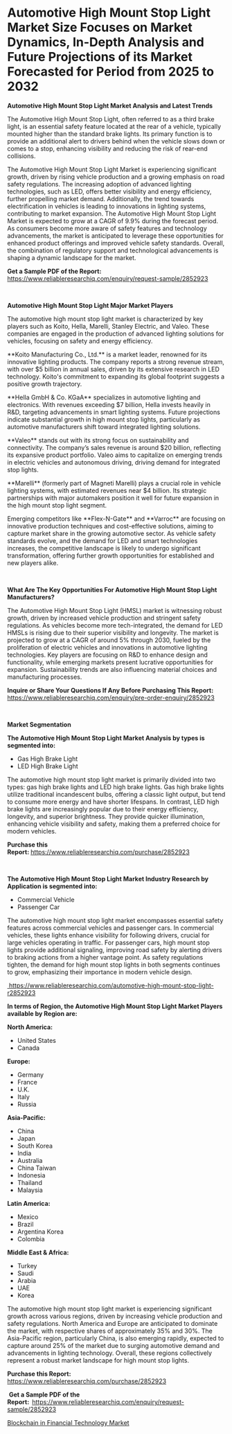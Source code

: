 <p><h1>Automotive High Mount Stop Light Market Size Focuses on Market Dynamics, In-Depth Analysis and Future Projections of its Market Forecasted for Period from 2025 to 2032</h1></p><p><strong>Automotive High Mount Stop Light Market Analysis and Latest Trends</strong></p>
<p><p>The Automotive High Mount Stop Light, often referred to as a third brake light, is an essential safety feature located at the rear of a vehicle, typically mounted higher than the standard brake lights. Its primary function is to provide an additional alert to drivers behind when the vehicle slows down or comes to a stop, enhancing visibility and reducing the risk of rear-end collisions.</p><p>The Automotive High Mount Stop Light Market is experiencing significant growth, driven by rising vehicle production and a growing emphasis on road safety regulations. The increasing adoption of advanced lighting technologies, such as LED, offers better visibility and energy efficiency, further propelling market demand. Additionally, the trend towards electrification in vehicles is leading to innovations in lighting systems, contributing to market expansion. The Automotive High Mount Stop Light Market is expected to grow at a CAGR of 9.9% during the forecast period. As consumers become more aware of safety features and technology advancements, the market is anticipated to leverage these opportunities for enhanced product offerings and improved vehicle safety standards. Overall, the combination of regulatory support and technological advancements is shaping a dynamic landscape for the market.</p></p>
<p><strong>Get a Sample PDF of the Report:&nbsp;</strong> <a href="https://www.reliableresearchiq.com/enquiry/request-sample/2852923?utm_campaign=2042&utm_medium=2&utm_source=Github&utm_content=ia&utm_term=11032025&utm_id=automotive-high-mount-stop-light">https://www.reliableresearchiq.com/enquiry/request-sample/2852923</a></p>
<p>&nbsp;</p>
<p><strong>Automotive High Mount Stop Light Major Market Players</strong></p>
<p><p>The automotive high mount stop light market is characterized by key players such as Koito, Hella, Marelli, Stanley Electric, and Valeo. These companies are engaged in the production of advanced lighting solutions for vehicles, focusing on safety and energy efficiency.</p><p>**Koito Manufacturing Co., Ltd.** is a market leader, renowned for its innovative lighting products. The company reports a strong revenue stream, with over $5 billion in annual sales, driven by its extensive research in LED technology. Koito's commitment to expanding its global footprint suggests a positive growth trajectory.</p><p>**Hella GmbH & Co. KGaA** specializes in automotive lighting and electronics. With revenues exceeding $7 billion, Hella invests heavily in R&D, targeting advancements in smart lighting systems. Future projections indicate substantial growth in high mount stop lights, particularly as automotive manufacturers shift toward integrated lighting solutions.</p><p>**Valeo** stands out with its strong focus on sustainability and connectivity. The company’s sales revenue is around $20 billion, reflecting its expansive product portfolio. Valeo aims to capitalize on emerging trends in electric vehicles and autonomous driving, driving demand for integrated stop lights.</p><p>**Marelli** (formerly part of Magneti Marelli) plays a crucial role in vehicle lighting systems, with estimated revenues near $4 billion. Its strategic partnerships with major automakers position it well for future expansion in the high mount stop light segment.</p><p>Emerging competitors like **Flex-N-Gate** and **Varroc** are focusing on innovative production techniques and cost-effective solutions, aiming to capture market share in the growing automotive sector. As vehicle safety standards evolve, and the demand for LED and smart technologies increases, the competitive landscape is likely to undergo significant transformation, offering further growth opportunities for established and new players alike.</p></p>
<p>&nbsp;</p>
<p><strong>What Are The Key Opportunities For Automotive High Mount Stop Light Manufacturers?</strong></p>
<p><p>The Automotive High Mount Stop Light (HMSL) market is witnessing robust growth, driven by increased vehicle production and stringent safety regulations. As vehicles become more tech-integrated, the demand for LED HMSLs is rising due to their superior visibility and longevity. The market is projected to grow at a CAGR of around 5% through 2030, fueled by the proliferation of electric vehicles and innovations in automotive lighting technologies. Key players are focusing on R&D to enhance design and functionality, while emerging markets present lucrative opportunities for expansion. Sustainability trends are also influencing material choices and manufacturing processes.</p></p>
<p><strong>Inquire or Share Your Questions If Any Before Purchasing This Report:</strong> <a href="https://www.reliableresearchiq.com/enquiry/pre-order-enquiry/2852923?utm_campaign=2042&utm_medium=2&utm_source=Github&utm_content=ia&utm_term=11032025&utm_id=automotive-high-mount-stop-light">https://www.reliableresearchiq.com/enquiry/pre-order-enquiry/2852923</a></p>
<p>&nbsp;</p>
<p><strong>Market Segmentation</strong></p>
<p><strong>The Automotive High Mount Stop Light Market Analysis by types is segmented into:</strong></p>
<p><ul><li>Gas High Brake Light</li><li>LED High Brake Light</li></ul></p>
<p><p>The automotive high mount stop light market is primarily divided into two types: gas high brake lights and LED high brake lights. Gas high brake lights utilize traditional incandescent bulbs, offering a classic light output, but tend to consume more energy and have shorter lifespans. In contrast, LED high brake lights are increasingly popular due to their energy efficiency, longevity, and superior brightness. They provide quicker illumination, enhancing vehicle visibility and safety, making them a preferred choice for modern vehicles.</p></p>
<p><strong>Purchase this Report:&nbsp;</strong><a href="https://www.reliableresearchiq.com/purchase/2852923?utm_campaign=2042&utm_medium=2&utm_source=Github&utm_content=ia&utm_term=11032025&utm_id=automotive-high-mount-stop-light">https://www.reliableresearchiq.com/purchase/2852923</a></p>
<p>&nbsp;</p>
<p><strong>The Automotive High Mount Stop Light Market Industry Research by Application is segmented into:</strong></p>
<p><ul><li>Commercial Vehicle</li><li>Passenger Car</li></ul></p>
<p><p>The automotive high mount stop light market encompasses essential safety features across commercial vehicles and passenger cars. In commercial vehicles, these lights enhance visibility for following drivers, crucial for large vehicles operating in traffic. For passenger cars, high mount stop lights provide additional signaling, improving road safety by alerting drivers to braking actions from a higher vantage point. As safety regulations tighten, the demand for high mount stop lights in both segments continues to grow, emphasizing their importance in modern vehicle design.</p></p>
<p><a href="https://www.reliableresearchiq.com/automotive-high-mount-stop-light-r2852923?utm_campaign=2042&utm_medium=2&utm_source=Github&utm_content=ia&utm_term=11032025&utm_id=automotive-high-mount-stop-light">&nbsp;https://www.reliableresearchiq.com/automotive-high-mount-stop-light-r2852923</a></p>
<p><strong>In terms of Region, the Automotive High Mount Stop Light Market Players available by Region are:</strong></p>
<p>
    <p> <strong> North America: </strong>
        <ul>
            <li>United States</li>
            <li>Canada</li>
        </ul>
        </p> 
    <p> <strong> Europe: </strong>
        <ul>
            <li>Germany</li>
            <li>France</li>
            <li>U.K.</li>
            <li>Italy</li>
            <li>Russia</li>
        </ul>
        </p> 
    <p> <strong> Asia-Pacific: </strong>
        <ul>
            <li>China</li>
            <li>Japan</li>
            <li>South Korea</li>
            <li>India</li>
            <li>Australia</li>
            <li>China Taiwan</li>
            <li>Indonesia</li>
            <li>Thailand</li>
            <li>Malaysia</li>
        </ul>
        </p> 
    <p> <strong> Latin America: </strong>
        <ul>
            <li>Mexico</li>
            <li>Brazil</li>
            <li>Argentina Korea</li>
            <li>Colombia</li>
        </ul>
        </p> 
    <p> <strong> Middle East & Africa: </strong>
        <ul>
            <li>Turkey</li>
            <li>Saudi</li>
            <li>Arabia</li>
            <li>UAE</li>
            <li>Korea</li>
        </ul>
    </p>
    </p>
<p><p>The automotive high mount stop light market is experiencing significant growth across various regions, driven by increasing vehicle production and safety regulations. North America and Europe are anticipated to dominate the market, with respective shares of approximately 35% and 30%. The Asia-Pacific region, particularly China, is also emerging rapidly, expected to capture around 25% of the market due to surging automotive demand and advancements in lighting technology. Overall, these regions collectively represent a robust market landscape for high mount stop lights.</p></p>
<p><strong>Purchase this Report: </strong><a href="https://www.reliableresearchiq.com/purchase/2852923?utm_campaign=2042&utm_medium=2&utm_source=Github&utm_content=ia&utm_term=11032025&utm_id=automotive-high-mount-stop-light">https://www.reliableresearchiq.com/purchase/2852923</a></p>
<p>&nbsp;<strong>Get a Sample PDF of the Report:&nbsp;&nbsp;</strong><a href="https://www.reliableresearchiq.com/enquiry/request-sample/2852923?utm_campaign=2042&utm_medium=2&utm_source=Github&utm_content=ia&utm_term=11032025&utm_id=automotive-high-mount-stop-light">https://www.reliableresearchiq.com/enquiry/request-sample/2852923</a></p>
<p><strong></strong></p>
<p><p><a href="https://github.com/stuwinawisa/Market-Research-Report-List-1/blob/main/blockchain-in-financial-technology-market.md?utm_campaign=2042&utm_medium=2&utm_source=Github&utm_content=ia&utm_term=11032025&utm_id=automotive-high-mount-stop-light">Blockchain in Financial Technology Market</a></p></p>